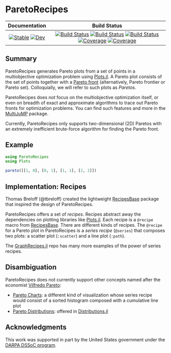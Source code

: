 # ParetoRecipes

| **Documentation**                                                               | **Build Status**                                                                                |
|:-------------------------------------------------------------------------------:|:-----------------------------------------------------------------------------------------------:|
| [![Stable](https://img.shields.io/badge/docs-stable-blue.svg)](https://svrama.github.io/ParetoRecipes.jl/stable) [![Dev](https://img.shields.io/badge/docs-dev-blue.svg)](https://svrama.github.io/ParetoRecipes.jl/dev) | [![Build Status](https://github.com/svrama/ParetoRecipes.jl/workflows/CI/badge.svg)](https://github.com/svrama/ParetoRecipes.jl/actions) [![Build Status](https://travis-ci.com/svrama/ParetoRecipes.jl.svg?branch=master)](https://travis-ci.com/svrama/ParetoRecipes.jl) [![Build Status](https://ci.appveyor.com/api/projects/status/github/svrama/ParetoRecipes.jl?svg=true)](https://ci.appveyor.com/project/svrama/ParetoRecipes-jl) [![Coverage](https://codecov.io/gh/svrama/ParetoRecipes.jl/branch/master/graph/badge.svg)](https://codecov.io/gh/svrama/ParetoRecipes.jl) [![Coverage](https://coveralls.io/repos/github/svrama/ParetoRecipes.jl/badge.svg?branch=master)](https://coveralls.io/github/svrama/ParetoRecipes.jl?branch=master) |

## Summary
ParetoRecipes generates Pareto plots from a set of points in a multiobjective optimization problem using [Plots.jl](https://github.com/JuliaPlots/Plots.jl).  A Pareto plot consists of the set of points together with a [Pareto front](https://en.wikipedia.org/wiki/Pareto_efficiency) (alternatively, Pareto frontier or Pareto set).  Colloquially, we will refer to such plots as _Paretos_.

ParetoRecipes does _not_ focus on the multiobjective optimization itself, or even on breadth of exact and approximate algorithms to trace out Pareto fronts for optimization problems.  You can find such features and more in the [MultiJuMP](https://github.com/anriseth/MultiJuMP.jl) package.

Currently, ParetoRecipes only supports two-dimensional (2D) Paretos with an extremely inefficient brute-force algorithm for finding the Pareto front.


## Example

```julia
using ParetoRecipes
using Plots

pareto([[1, 0], [0, 1], [1, 1], [2, 2]])
```


## Implementation: Recipes

Thomas Breloff (@tbreloff) created the lightweight [RecipesBase](https://github.com/JuliaPlots/RecipesBase.jl) package that inspired the design of ParetoRecipes.

ParetoRecipes offers a set of _recipes_.  Recipes abstract away the dependencies on plotting libraries like [Plots.jl](https://github.com/JuliaPlots/Plots.jl).  Each recipe is a `@recipe` macro from [RecipesBase](https://github.com/JuliaPlots/RecipesBase.jl).  There are different kinds of recipes. The `@recipe` for a Pareto plot in ParetoRecipes is a _series recipe_ (`@series`) that composes two plots: a scatter plot (`:scatter`) and a line plot (`:path`).

The [GraphRecipes.jl](https://github.com/JuliaPlots/GraphRecipes.jl) repo has many more examples of the power of series recipes.


## Disambiguation
ParetoRecipes does not currently support other concepts named after the economist [Vilfredo Pareto](https://en.wikipedia.org/wiki/Vilfredo_Pareto):
- [Pareto Charts](https://en.wikipedia.org/wiki/Pareto_chart): a different kind of visualization whose series recipe would consist of a sorted histogram composed with a cumulative line plot
- [Pareto Distributions](https://en.wikipedia.org/wiki/Pareto_distribution): offered in [Distributions.jl](https://github.com/JuliaStats/Distributions.jl)


## Acknowledgments

This work was supported in part by the United States government under the [DARPA DSSoC program](https://www.darpa.mil/program/domain-specific-system-on-chip).
